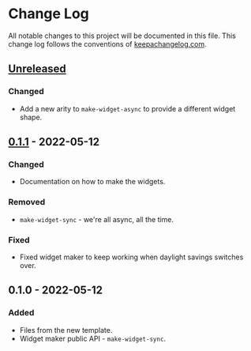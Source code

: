 # Change Log
All notable changes to this project will be documented in this file. This change log follows the conventions of [keepachangelog.com](http://keepachangelog.com/).

## [Unreleased]
### Changed
- Add a new arity to `make-widget-async` to provide a different widget shape.

## [0.1.1] - 2022-05-12
### Changed
- Documentation on how to make the widgets.

### Removed
- `make-widget-sync` - we're all async, all the time.

### Fixed
- Fixed widget maker to keep working when daylight savings switches over.

## 0.1.0 - 2022-05-12
### Added
- Files from the new template.
- Widget maker public API - `make-widget-sync`.

[Unreleased]: https://sourcehost.site/your-name/math-operations/compare/0.1.1...HEAD
[0.1.1]: https://sourcehost.site/your-name/math-operations/compare/0.1.0...0.1.1
